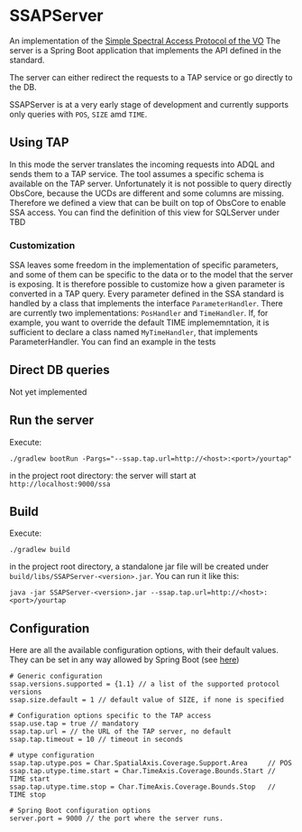 # SSAPServer
An implementation of the [Simple Spectral Access Protocol of the VO](http://www.ivoa.net/documents/SSA/20120210/REC-SSA-1.1-20120210.pdf)
The server is a Spring Boot application that implements the API defined in the standard.

The server can either redirect the requests to a TAP service or go directly to the DB.

SSAPServer is at a very early stage of development and currently supports only queries with `POS`, `SIZE` amd `TIME`.

## Using TAP
In this mode the server translates the incoming requests into ADQL and sends them to a TAP service.
The tool assumes a specific schema is available on the TAP server. Unfortunately it is not possible to query directly ObsCore, 
because the UCDs are different and some columns are missing. Therefore we defined a view that can be built on top of
ObsCore to enable SSA access. You can find the definition of this view for SQLServer under TBD

### Customization
SSA leaves some freedom in the implementation of specific parameters, and some of them can be specific to the data or to the
model that the server is exposing. It is therefore possible to customize how a given parameter is converted in a TAP query.
Every parameter defined in the SSA standard is handled by a class that implements the interface `ParameterHandler`. There are 
currently two implementations: `PosHandler` and `TimeHandler`. 
If, for example, you want to override the default TIME implememntation, it is sufficient to declare a class named `MyTimeHandler`,
 that implements ParameterHandler. You can find an example in the tests

## Direct DB queries
Not yet implemented

## Run the server
Execute:
```
./gradlew bootRun -Pargs="--ssap.tap.url=http://<host>:<port>/yourtap"
```
in the project root directory: the server will start at `http://localhost:9000/ssa`
## Build
Execute:
```
./gradlew build
```
in the project root directory, a standalone jar file will be created under `build/libs/SSAPServer-<version>.jar`. You can run it like this:
```
java -jar SSAPServer-<version>.jar --ssap.tap.url=http://<host>:<port>/yourtap
```

## Configuration
Here are all the available configuration options, with their default values. They can be set in any way allowed by Spring Boot (see [here](https://docs.spring.io/spring-boot/docs/current/reference/html/boot-features-external-config.html))

```
# Generic configuration
ssap.versions.supported = {1.1} // a list of the supported protocol versions
ssap.size.default = 1 // default value of SIZE, if none is specified

# Configuration options specific to the TAP access
ssap.use.tap = true // mandatory
ssap.tap.url = // the URL of the TAP server, no default
ssap.tap.timeout = 10 // timeout in seconds

# utype configuration
ssap.tap.utype.pos = Char.SpatialAxis.Coverage.Support.Area     // POS
ssap.tap.utype.time.start = Char.TimeAxis.Coverage.Bounds.Start // TIME start 
ssap.tap.utype.time.stop = Char.TimeAxis.Coverage.Bounds.Stop   // TIME stop

# Spring Boot configuration options
server.port = 9000 // the port where the server runs.
```


